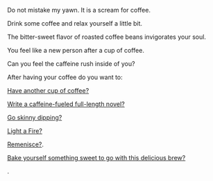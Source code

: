 Do not mistake my yawn.
It is a scream for coffee.

Drink some coffee and relax yourself a little bit.

The bitter-sweet flavor of roasted coffee beans invigorates your soul.

You feel like a new person after a cup of coffee.

Can you feel the caffeine rush inside of you?

After having your coffee do you want to:

[Have another cup of coffee?](another-coffee/another-coffee.md)

[Write a caffeine-fueled full-length novel?](novel/full-length-novel.md)

[Go skinny dipping?](nude-run/nude-run.md)

[Light a Fire?](../light-fire/fire.md)

[Remenisce?](../remenisce/better-times.md).

[Bake yourself something sweet to go with this delicious brew?](cookie/bake-cookies.md)



.
